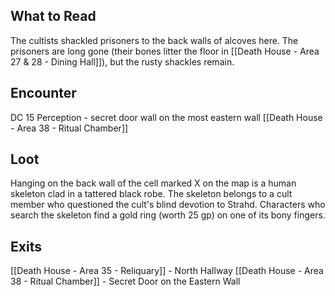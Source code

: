 ## What to Read
The cultists shackled prisoners to the back walls of alcoves here. The prisoners are long gone (their bones litter the floor in [[Death House - Area 27 & 28 - Dining Hall]]), but the rusty shackles remain.

## Encounter
DC 15 Perception - secret door wall on the most eastern wall [[Death House - Area 38 - Ritual Chamber]]

## Loot
Hanging on the back wall of the cell marked X on the map is a human skeleton clad in a tattered black robe. The skeleton belongs to a cult member who questioned the cult's blind devotion to Strahd. Characters who search the skeleton find a gold ring (worth 25 gp) on one of its bony fingers.

## Exits
[[Death House - Area 35 - Reliquary]] - North Hallway
[[Death House - Area 38 - Ritual Chamber]] - Secret Door on the Eastern Wall
